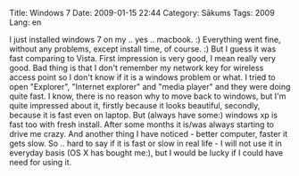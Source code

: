 Title: Windows 7
Date: 2009-01-15 22:44
Category: Sākums
Tags: 2009
Lang: en

I just installed windows 7 on my .. yes .. macbook. :) Everything went fine, without any problems, except install time, of course. :) But I guess it was fast comparing to Vista. First impression is very good, I mean really very good. Bad thing is that I don't remember my network key for wireless access point so I don't know if it is a windows problem or what. I tried to open "Explorer", "Internet explorer" and "media player" and they were doing quite fast. I know, there is no reason why to move back to windows, but I'm quite impressed about it, firstly because it looks beautiful, secondly, because it is fast even on laptop. But (always have some:) windows xp is fast too with fresh install. After some months it is/was always starting to drive me crazy. And another thing I have noticed - better computer, faster it gets slow.
So .. hard to say if it is fast or slow in real life - I will not use it in everyday basis (OS X has bought me:), but I would be lucky if I could have need for using it.
